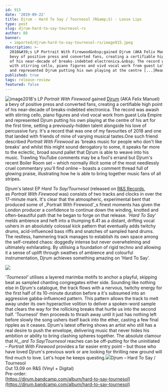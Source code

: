 ```yaml
---
id: 915
date: '2019-09-22'
title: Djrum - Hard To Say / Tournesol (R&amp;S) - Loose Lips
type: post
slug: djrum-hard-to-say-tournesol-rs
author: 88
banner:
  - imported/djrum-hard-to-say-tournesol-rs/image915.jpeg
description: >-
  2018&#39;s LP Portrait With Firewood&nbsp;gained Djrum (AKA Felix Manuel) a
  bevy of positive press and converted fans, creating a certifiable high point
  of his near-decade of breaks-indebted electronica.&nbsp; The record was awash
  with stirring cello, piano figures and vivd vocal work from guest Lola Empire
  and represented Djrum putting his own playing at the centre [...]Read More...
published: true
tags: release-review
featured: false
---
```

![image](../imported/djrum-hard-to-say-tournesol-rs/image915.jpeg)2018's LP _Portrait With Firewood_ gained [Djrum](https://www.residentadvisor.net/dj/djrum) (AKA Felix Manuel) a bevy of positive press and converted fans, creating a certifiable high point of his near-decade of breaks-indebted electronica. The record was awash with stirring cello, piano figures and vivd vocal work from guest Lola Empire and represented Djrum putting his own playing at the centre of his art for the first time, setting a previously-hidden talent alongside his love of percussive fury. It's a record that was one of my favourites of 2018 and one that landed with friends of mine of varying musical tastes.One such friend described _Portrait With Firewood_ as 'breaks music for people who don't like breaks' and whilst this might sound derogatory to some, it speaks far more to the eclectic, broad sound pallet that Djrum is able to weave into his music. Trawling YouTube comments may be a fool's errand but Djrum's recent Boiler Room set – which normally illicit some of the most needlessly cruel commentary you'll find online – boasts a comment thread full of glowing praise, illustrating how he is able to bring together music fans of all stripes.

Djrum's latest EP _Hard To Say/Tournesol_ (released on [R&S Records](http://www.randsrecords.com/), as _Portrait With Firewood_ was) consists of two tracks and clocks in over the 17-minute mark. It's clear that the atmospheric, experimental bent that produced some of _Portrait With Firewood'_s finest moments has given the London producer a confidence to continue down the winding, knotted and often-beautiful path that he began to forge on that release. _'Hard To Say'_ melds ambience and heft into a thumping 6.41 as a distant, drifting vocal ushers in an absolutely colossal kick pattern that eventually adds twitchy drums, acid-influenced bass riffs and snatches of sampled hand drums. The restless, hammering track manages to establish its own space among the self-created chaos: doggedly intense but never overwhelming and ultimately exhilarating. By utilising a foundation of rigid techno and allowing it a sense of uplift through swathes of ambience and colourful instrumentation, Djrum achieves something amazing on 'Hard To Say'.

![](/wp-content/uploads/live/img/wysiwyg/5d775113b7800.jpg)

_'Tournesol'_ utilises a layered marimba motifs to anchor a playful, skipping beat as sampled chanting congregates either side. Sounding like nothing else in Djrum's catalogue, the track flows with a nervous, twitchy energy for the first half of its 10-minute duration before a it's subsumed into an aggressive gabba-influenced pattern. This pattern allows the track to melt away under its own hyperactive volition to deliver a spoken-word sample that clears the way for the rollicking breaks that hurtle us into the second half. 'Tournesol' then proceeds to thrash away until it just has nothing left before slowly the song ushers itself back into the ether, casting a few final ripples as it ceases. Djrum's latest offering shows an artist who still has a real desire to push the envelope, delivering music that never hides his ambition or ability to bring clashing spheres together. The absolute clamour that _H__ard To Say/Tournesol_ reaches can be off-putting for the uninitiated – _Portrait With Firewood_ provides a far easier entry point – but those who have loved Djrum's previous work or are looking for thrilling new ground will find much to love. Let's hope he keeps questing.![](/wp-content/uploads/live/img/wysiwyg/5d774e8e045f6.jpg)Djrum – Hard To Say / Tournesol  
Out 13.09 on R&S (Vinyl + Digital)  
Pre-order:  
[](https://djrum.bandcamp.com/album/hard-to-say-tournesol)[https://djrum.bandcamp.com/album/hard-to-say-tournesol](https://djrum.bandcamp.com/album/hard-to-say-tournesol)